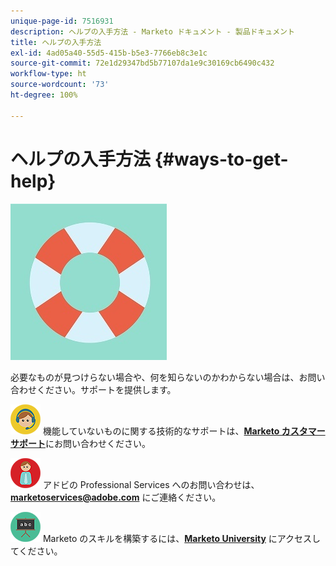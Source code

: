 ```yaml
---
unique-page-id: 7516931
description: ヘルプの入手方法 - Marketo ドキュメント - 製品ドキュメント
title: ヘルプの入手方法
exl-id: 4ad05a40-55d5-415b-b5e3-7766eb8c3e1c
source-git-commit: 72e1d29347bd5b77107da1e9c30169cb6490c432
workflow-type: ht
source-wordcount: '73'
ht-degree: 100%

---
```


# ヘルプの入手方法 {#ways-to-get-help}

![](assets/life-preserver.jpg)

必要なものが見つけらない場合や、何を知らないのかわからない場合は、お問い合わせください。サポートを提供します。

![-](assets/seo-29.png) 機能していないものに関する技術的なサポートは、[**Marketo カスタマーサポート**](https://nation.marketo.com/t5/Support/ct-p/Support)にお問い合わせください。

![-](assets/seo-30.png) アドビの Professional Services へのお問い合わせは、**marketoservices@adobe.com** にご連絡ください。

![-](assets/education-science-08.png) Marketo のスキルを構築するには、[**Marketo University**](https://learn.marketo.com) にアクセスしてください。
